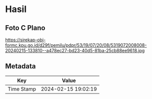 # Hasil

## Foto C Plano

https://sirekap-obj-formc.kpu.go.id/d29f/pemilu/pdpr/53/19/07/20/08/5319072008008-20240215-133810--a478ec27-bd23-40d5-81ba-25cb88ee9618.jpg


## Metadata

| Key        | Value               |
| ---------- | ------------------- |
| Time Stamp | 2024-02-15 19:02:19 |



